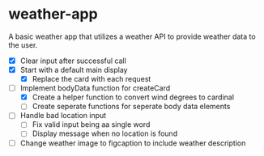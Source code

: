 # weather-app

A basic weather app that utilizes a weather API to provide weather data to the user.

- [x] Clear input after successful call
- [x] Start with a default main display
  - [x] Replace the card with each request
- [ ] Implement bodyData function for createCard
  - [x] Create a helper function to convert wind degrees to cardinal
  - [ ] Create seperate functions for seperate body data elements
- [ ] Handle bad location input
  - [ ] Fix valid input being aa single word
  - [ ] Display message when no location is found
- [ ] Change weather image to figcaption to include weather description
